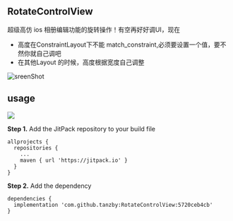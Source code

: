 ## RotateControlView

超级高仿 ios 相册编辑功能的旋转操作！有空再好好调UI，现在

* 高度在ConstraintLayout下不能 match_constraint,必须要设置一个值，要不然你就自己调吧
* 在其他Layout 的时候，高度根据宽度自己调整

![sreenShot](screenshot/screenShow.gif)

## usage

[![](https://jitpack.io/v/tanzby/RotateControlView.svg)](https://jitpack.io/#tanzby/RotateControlView)

**Step 1.** Add the JitPack repository to your build file

```
allprojects {
  repositories {
    ...
    maven { url 'https://jitpack.io' }
  }
}
```

**Step 2.** Add the dependency

```
dependencies {
  implementation 'com.github.tanzby:RotateControlView:5720ceb4cb'
}
```
